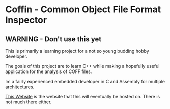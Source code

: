 # **Coffin** - Common Object File Format Inspector 

## **WARNING** - Don't use this yet

<p>This is primarily a learning project for a not so young budding hobby developer.</p>
<p>The goals of this project are to learn C++ while making a hopefully useful application for the analysis of COFF files. </p> 
<p>Im a fairly experienced embedded developer in C and Assembly for multiple architectures.  </p>

[This Website](http://eldergeeks.dev/) is the website that this will eventually be hosted on. There is not much there either.</p>